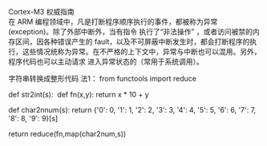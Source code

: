 Cortex-M3 权威指南  
在 ARM 编程领域中，凡是打断程序顺序执行的事件，都被称为异常(exception)。除了外部中断外，当有指令 执行了“非法操作” ，或者访问被禁的内存区间，因各种错误产生的 fault，以及不可屏蔽中断发生时，都会打断程序的执行，这些情况统称为异常。在不严格的上下文中，异常与中断也可以混用。另外，程序代码也可以主动请求 进入异常状态的（常用于系统调用）。 

字符串转换成整形代码
法1：
from functools import reduce

def str2int(s):
  def fn(x,y):
    return x * 10 + y
 
  def char2nnum(s):
    return {'0': 0, '1': 1, '2': 2, '3': 3, '4': 4, '5': 5, '6': 6, '7': 7, '8': 8, '9': 9}[s]
  
  return reduce(fn,map(char2num,s))
    

